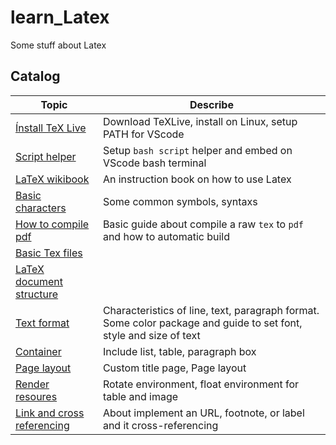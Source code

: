 # learn_Latex
Some stuff about Latex

## Catalog
|Topic|Describe|
|-|-|
|[Ínstall TeX Live](./Note/_000_TeXLive_overview/_001_install_TeXLive_environment.md)| Download TeXLive, install on Linux, setup PATH for VScode|
|[Script helper](./Note/_000_TeXLive_overview/_004_compile_to_tempfs.md)| Setup `bash script` helper and embed on VScode bash terminal|
|[LaTeX wikibook](./Note/_200_LaTeX_wikibook/_200_LateX_wikibook.md)| An instruction book on how to use Latex|
|[Basic characters](./Note/_200_LaTeX_wikibook/_202_basic_syntax.md)| Some common symbols, syntaxs|
|[How to compile pdf](./Note/_200_LaTeX_wikibook/_203_compile.md)| Basic guide about compile a raw `tex` to `pdf` and how to automatic build|
|[Basic Tex files](./Note/_200_LaTeX_wikibook/_204_pick_files_to_tex.md)| |
|[LaTeX document structure](./Note/_200_LaTeX_wikibook/_205_latex_document_structure.md)| |
|[Text format](./Note/_200_LaTeX_wikibook/_206_text_format.md)| Characteristics of line, text, paragraph format. Some color package and guide to set font, style and size of text|
|[Container](./Note/_200_LaTeX_wikibook/_206_container.md)|Include list, table, paragraph box|
|[Page layout](./Note/_200_LaTeX_wikibook/_207_page_layout.md)|Custom title page, Page layout|
|[Render resoures](./Note/_200_LaTeX_wikibook/_208_render_resoure.md)| Rotate environment, float environment for table and image|
|[Link and cross referencing](./Note/_200_LaTeX_wikibook/_209_link_ref.md)| About implement an URL, footnote, or label and it cross-referencing|